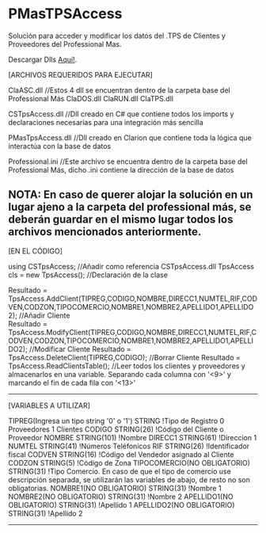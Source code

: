 # PMasTPSAccess
Solución para acceder y modificar los datos del .TPS de Clientes y Proveedores del Professional Mas.

Descargar Dlls [Aquí!](https://www.dropbox.com/s/o9kkenwmduvrv00/Dll%20de%20Acceso%20al%20TPS%20de%20Clientes%20PMas.rar?dl=0).

[ARCHIVOS REQUERIDOS PARA EJECUTAR]

ClaASC.dll  //Estos 4 dll se encuentran dentro de la carpeta base del Professional Más
ClaDOS.dll
ClaRUN.dll
ClaTPS.dll

CSTpsAccess.dll     //Dll creado en C# que contiene todos los imports y declaraciones necesarias para una integración más sencilla

PMasTpsAccess.dll   //Dll creado en Clarion que contiene toda la lógica que interactúa con la base de datos

Professional.ini    //Este archivo se encuentra dentro de la carpeta base del Professional Más, dicho .ini contiene la dirección de la base de datos 

NOTA:   En caso de querer alojar la solución en un lugar ajeno a la carpeta del professional más,
        se deberán guardar en el mismo lugar todos los archivos mencionados anteriormente.
-----------------------------------------------------------------------------------
[EN EL CÓDIGO]

using CSTpsAccess;                  //Añadir como referencia CSTpsAccess.dll
TpsAccess cls = new TpsAccess();    //Declaración de la clase

Resultado = TpsAccess.AddClient(TIPREG,CODIGO,NOMBRE,DIRECC1,NUMTEL,RIF,CODVEN,CODZON,TIPOCOMERCIO,NOMBRE1,NOMBRE2,APELLIDO1,APELLIDO2);        //Añadir Cliente 			
Resultado = TpsAccess.ModifyClient(TIPREG,CODIGO,NOMBRE,DIRECC1,NUMTEL,RIF,CODVEN,CODZON,TIPOCOMERCIO,NOMBRE1,NOMBRE2,APELLIDO1,APELLIDO2);		//Modificar Cliente	
Resultado = TpsAccess.DeleteClient(TIPREG,CODIGO);      //Borrar Cliente
Resultado = TpsAccess.ReadClientsTable();               //Leer todos los clientes y proveedores y almacenarlos en una variable. Separando cada columna con '<9>' y marcando el fin de cada fila con '<13>'

-----------------------------------------------------------------------------------
[VARIABLES A UTILIZAR]

TIPREG(Ingresa un tipo string '0' o '1')          STRING !Tipo de Registro 0 Proveedores 1 Clientes
CODIGO          STRING(26) !Código del Cliente o Proveedor
NOMBRE          STRING(101) !Nombre
DIRECC1         STRING(61) !Direccion 1
NUMTEL          STRING(41) !Números Teléfonicos
RIF             STRING(26) !Identificador fiscal
CODVEN          STRING(16) !Código del Vendedor asignado al Cliente
CODZON          STRING(5) !Código de Zona
TIPOCOMERCIO(NO OBLIGATORIO)    STRING(31) !Tipo Comercio. En caso de que el tipo de comercio use descripción separada, se utilizarán las variables de abajo, de resto no son obligatorias.
NOMBRE1(NO OBLIGATORIO)         STRING(31) !Nombre 1
NOMBRE2(NO OBLIGATORIO)         STRING(31) !Nombre 2
APELLIDO1(NO OBLIGATORIO)       STRING(31) !Apellido 1
APELLIDO2(NO OBLIGATORIO)       STRING(31) !Apellido 2

-----------------------------------------------------------------------------------

